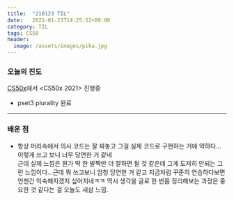 ```yaml
---
title:  "210123 TIL"
date:   2021-01-23T14:25:52+09:00
category: TIL
tags: CS50
header:
  image: /assets/images/pika.jpg
---
```


<h3>오늘의 진도</h3>

[CS50x](https://cs50.harvard.edu/x/2021/)에서 <CS50x 2021> 진행중

 - pset3 plurality 완료

<hr>

<h3>배운 점</h3>

 - 항상 머리속에서 의사 코드는 잘 짜놓고 그걸 실제 코드로 구현하는 거에 약하다...이렇게 쓰고 보니 너무 당연한 거 같네 
 <br>근데 실제 느낌은 뭔가 딱 한 발짝만 더 잘하면 될 것 같은데 그게 도저히 안되는 그런 느낌이다...근데 뭐 쓰고보니 엄청 당연한 거 같고 지금처럼 꾸준히 연습하다보면 언젠간
 익숙해지겠지 싶어지네ㅋㅋ 역시 생각을 글로 한 번쯤 정리해보는 과정은 중요한 것 같다는 걸 오늘도 새삼 느낌.